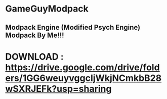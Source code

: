 # **GameGuyModpack**
## **Modpack Engine (Modified Psych Engine) Modpack By Me!!!**
# DOWNLOAD : https://drive.google.com/drive/folders/1GG6weuyvggcIjWkjNCmkbB28wSXRJEFk?usp=sharing

